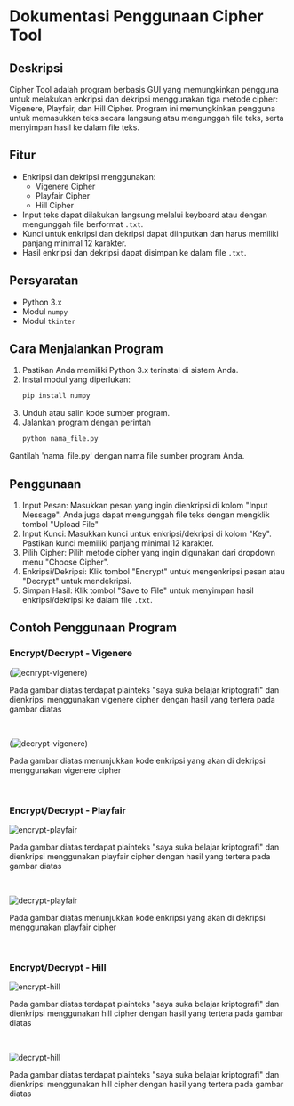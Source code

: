 # Dokumentasi Penggunaan Cipher Tool

## Deskripsi
Cipher Tool adalah program berbasis GUI yang memungkinkan pengguna untuk melakukan enkripsi dan dekripsi menggunakan tiga metode cipher: Vigenere, Playfair, dan Hill Cipher. Program ini memungkinkan pengguna untuk memasukkan teks secara langsung atau mengunggah file teks, serta menyimpan hasil ke dalam file teks.

## Fitur
- Enkripsi dan dekripsi menggunakan:
  - Vigenere Cipher
  - Playfair Cipher
  - Hill Cipher
- Input teks dapat dilakukan langsung melalui keyboard atau dengan mengunggah file berformat `.txt`.
- Kunci untuk enkripsi dan dekripsi dapat diinputkan dan harus memiliki panjang minimal 12 karakter.
- Hasil enkripsi dan dekripsi dapat disimpan ke dalam file `.txt`.

## Persyaratan
- Python 3.x
- Modul `numpy`
- Modul `tkinter`

## Cara Menjalankan Program
1. Pastikan Anda memiliki Python 3.x terinstal di sistem Anda.
2. Instal modul yang diperlukan:
   ``` bash
   pip install numpy
3. Unduh atau salin kode sumber program.
4. Jalankan program dengan perintah
    ``` bash
    python nama_file.py
Gantilah 'nama_file.py' dengan nama file sumber program Anda.

## Penggunaan
1. Input Pesan: Masukkan pesan yang ingin dienkripsi di kolom "Input Message". Anda juga dapat mengunggah file teks dengan mengklik tombol "Upload File"
2. Input Kunci: Masukkan kunci untuk enkripsi/dekripsi di kolom "Key". Pastikan kunci memiliki panjang minimal 12 karakter.
3. Pilih Cipher: Pilih metode cipher yang ingin digunakan dari dropdown menu "Choose Cipher".
4. Enkripsi/Dekripsi: Klik tombol "Encrypt" untuk mengenkripsi pesan atau "Decrypt" untuk mendekripsi.
5. Simpan Hasil: Klik tombol "Save to File" untuk menyimpan hasil enkripsi/dekripsi ke dalam file `.txt`.

## Contoh Penggunaan Program

### Encrypt/Decrypt - Vigenere
(![ecnrypt-vigenere](image/vigenere/encrypt-vigenere.jpg))
<p>Pada gambar diatas terdapat plainteks "saya suka belajar kriptografi" dan dienkripsi menggunakan vigenere cipher dengan hasil yang tertera pada gambar diatas</p>
<br>

(![decrypt-vigenere](image/vigenere/decrypt-vigenere.jpg))
<p>Pada gambar diatas menunjukkan kode enkripsi yang akan di dekripsi menggunakan vigenere cipher</p>
<br>

### Encrypt/Decrypt - Playfair
![encrypt-playfair](image/playfair/encrypt-playfair.jpg)
<p>Pada gambar diatas terdapat plainteks "saya suka belajar kriptografi" dan dienkripsi menggunakan playfair cipher dengan hasil yang tertera pada gambar diatas</p>
<br>

![decrypt-playfair](image/playfair/decrypt-playfair.jpg)
<p>Pada gambar diatas menunjukkan kode enkripsi yang akan di dekripsi menggunakan playfair cipher</p>
<br>

### Encrypt/Decrypt - Hill
![encrypt-hill](image/hill/encrypt-hill.jpg)
<p>Pada gambar diatas terdapat plainteks "saya suka belajar kriptografi" dan dienkripsi menggunakan hill cipher dengan hasil yang tertera pada gambar diatas</p>
<br>

![decrypt-hill](image/hill/decrypt-hill.jpg)
<p>Pada gambar diatas terdapat plainteks "saya suka belajar kriptografi" dan dienkripsi menggunakan hill cipher dengan hasil yang tertera pada gambar diatas</p>
<br>